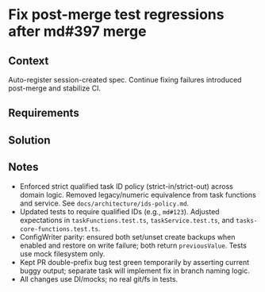 # Fix post-merge test regressions after md#397 merge

## Context

Auto-register session-created spec. Continue fixing failures introduced post-merge and stabilize CI.

## Requirements

## Solution

## Notes

- Enforced strict qualified task ID policy (strict-in/strict-out) across domain logic. Removed legacy/numeric equivalence from task functions and service. See `docs/architecture/ids-policy.md`.
- Updated tests to require qualified IDs (e.g., `md#123`). Adjusted expectations in `taskFunctions.test.ts`, `taskService.test.ts`, and `tasks-core-functions.test.ts`.
- ConfigWriter parity: ensured both set/unset create backups when enabled and restore on write failure; both return `previousValue`. Tests use mock filesystem only.
- Kept PR double-prefix bug test green temporarily by asserting current buggy output; separate task will implement fix in branch naming logic.
- All changes use DI/mocks; no real git/fs in tests.
